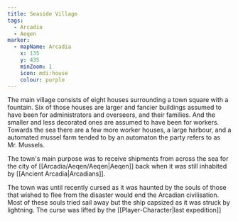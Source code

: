 ```yaml
---
title: Seaside Village
tags:
  - Arcadia
  - Aeqen
marker:
  - mapName: Arcadia
    x: 135
    y: 435
    minZoom: 1
    icon: mdi:house
    colour: purple
---
```


The main village consists of eight houses surrounding a town square with a fountain. Six of those houses are larger and fancier buildings assumed to have been for administrators and overseers, and their families. And the smaller and less decorated ones are assumed to have been for workers. Towards the sea there are a few more worker houses, a large harbour, and a automated mussel farm tended to by an automaton the party refers to as Mr. Mussels.

The town's main purpose was to receive shipments from across the sea for the city of [[Arcadia/Aeqen/Aeqen|Aeqen]] back when it was still inhabited by [[Ancient Arcadia|Arcadians]].

The town was until recently cursed as it was haunted by the souls of those that wished to flee from the disaster would end the Arcadian civilisation. Most of these souls tried sail away but the ship capsized as it was struck by lightning. The curse was lifted by the [[Player-Character|last expedition]]
